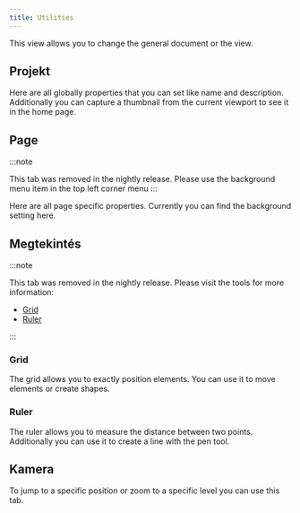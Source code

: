 ```yaml
---
title: Utilities
---
```


This view allows you to change the general document or the view.

## Projekt

Here are all globally properties that you can set like name and description.
Additionally you can capture a thumbnail from the current viewport to see it in the home page.

## Page

:::note

This tab was removed in the nightly release.
Please use the background menu item in the top left corner menu
:::

Here are all page specific properties. Currently you can find the background setting here.

## Megtekintés

:::note

This tab was removed in the nightly release.
Please visit the tools for more information:

- [Grid](/docs/v2/tools/grid)
- [Ruler](/docs/v2/tools/ruler)

:::

### Grid

The grid allows you to exactly position elements. You can use it to move elements or create shapes.

### Ruler

The ruler allows you to measure the distance between two points. Additionally you can use it to create a line with the pen tool.

## Kamera

To jump to a specific position or zoom to a specific level you can use this tab.
